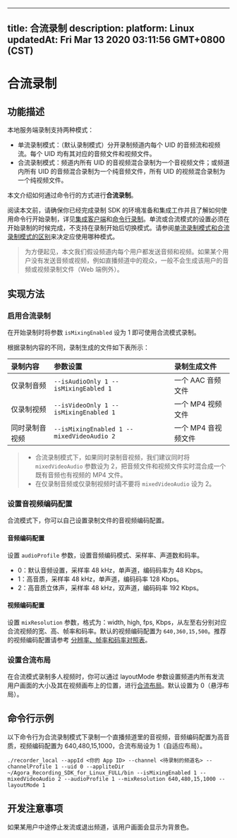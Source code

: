 
---
title: 合流录制
description: 
platform: Linux
updatedAt: Fri Mar 13 2020 03:11:56 GMT+0800 (CST)
---
# 合流录制
## 功能描述

本地服务端录制支持两种模式：

- 单流录制模式：（默认录制模式）分开录制频道内每个 UID 的音频流和视频流。每个 UID 均有其对应的音频文件和视频文件。
- 合流录制模式：频道内所有 UID 的音视频混合录制为一个音视频文件；或频道内所有 UID 的音频混合录制为一个纯音频文件，所有 UID 的视频混合录制为一个纯视频文件。

本文介绍如何通过命令行的方式进行**合流录制**。

阅读本文前，请确保你已经完成录制 SDK 的环境准备和集成工作并且了解如何使用命令行开始录制，详见[集成客户端](../../cn/Recording/recording_integrate_cpp.md)和[命令行录制](../../cn/Recording/recording_cmd_cpp.md)。单流或合流模式的设置必须在开始录制的时候完成，不支持在录制开始后切换模式。请参阅[单流录制模式和合流录制模式的区别](https://docs.agora.io/cn/faq/recording_mode)来决定应使用哪种模式。

> 为方便起见，本文我们假设频道内每个用户都发送音频和视频。如果某个用户没有发送音频或视频，例如直播频道中的观众，一般不会生成该用户的音频或视频录制文件（Web 端例外）。

## 实现方法

### 启用合流录制

在开始录制时将参数 `isMixingEnabled` 设为 1 即可使用合流模式录制。

根据录制内容的不同，录制生成的文件如下表所示：

| 录制内容       | 参数设置                                  | 录制生成文件        |
| :------------- | :---------------------------------------- | :------------------ |
| 仅录制音频     | `--isAudioOnly 1 --isMixingEabled 1`      | 一个 AAC 音频文件   |
| 仅录制视频     | `--isVideoOnly 1 --isMixingEnabled 1`     | 一个 MP4 视频文件   |
| 同时录制音视频 | `--isMixingEnabled 1 --mixedVideoAudio 2` | 一个 MP4 音视频文件 |

> - 合流录制模式下，如果同时录制音视频，我们建议同时将 `mixedVideoAudio` 参数设为 2，把音频文件和视频文件实时混合成一个既有音频也有视频的 MP4 文件。
> - 在仅录制音频或仅录制视频时请不要将 `mixedVideoAudio` 设为 2。

### 设置音视频编码配置

合流模式下，你可以自己设置录制文件的音视频编码配置。

#### 音频编码配置

设置 `audioProfile` 参数，设置音频编码模式、采样率、声道数和码率。

- 0：默认音频设置，采样率 48 kHz，单声道，编码码率为 48 Kbps。
- 1：高音质，采样率 48 kHz，单声道，编码码率 128 Kbps。
- 2：高音质立体声，采样率 48 kHz，双声道，编码码率 192 Kbps。

#### 视频编码配置

设置 `mixResolution` 参数，格式为：width, high, fps, Kbps，从左至右分别对应合流视频的宽、高、帧率和码率。默认的视频编码配置为 `640,360,15,500`。推荐的视频编码配置请参考 [分辨率、帧率和码率对照表](https://docs.agora.io/cn/faq/recording_video_profile)。

### 设置合流布局

在合流模式录制多人视频时，你可以通过 layoutMode 参数设置频道内所有发流用户画面的大小及其在视频画布上的位置，进行[合流布局](../../cn/Recording/recording_layout_guide.md)。默认设置为 0（悬浮布局）。

## 命令行示例
以下命令行为合流录制模式下录制一个直播频道里的音视频，音频编码配置为高音质，视频编码配置为 640,480,15,1000，合流布局设为 1（自适应布局）。

```
./recorder_local --appId <你的 App ID> --channel <待录制的频道名> --channelProfile 1 --uid 0 --appliteDir ~/Agora_Recording_SDK_for_Linux_FULL/bin --isMixingEnabled 1 --mixedVideoAudio 2 --audioProfile 1 --mixResolution 640,480,15,1000 --layoutMode 1
```

## 开发注意事项

如果某用户中途停止发流或退出频道，该用户画面会显示为背景色。
